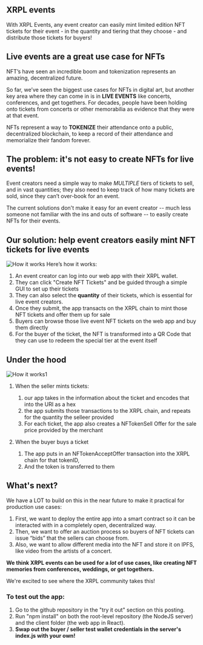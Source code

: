 ## XRPL events
With XRPL Events, any event creator can easily mint limited edition NFT tickets for their event - in the quantity and tiering that they choose - and distribute those tickets for buyers!

## Live events are a great use case for NFTs
NFT’s have seen an incredible boom and tokenization represents an amazing, decentralized future.

So far, we’ve seen the biggest use cases for NFTs in digital art, but another key area where they can come in is in **LIVE EVENTS** like concerts, conferences, and get togethers. For decades, people have been holding onto tickets from concerts or other memorabilia as evidence that they were at that event. 

NFTs represent a way to **TOKENIZE** their attendance onto a public, decentralized blockchain, to keep a record of their attendance and memorialize their fandom forever.

## The problem: it's not easy to create NFTs for live events!
Event creators need a simple way to make _MULTIPLE_ tiers of tickets to sell, and in vast quantities; they also need to keep track of how many tickets are sold, since they can’t over-book for an event.

The current solutions don't make it easy for an event creator -- much less someone not familiar with the ins and outs of software -- to easily create NFTs for their events.

## Our solution: help event creators easily mint NFT tickets for live events
![How it works](https://i.imgur.com/53BoOAO.png)
Here’s how it works:
1. An event creator can log into our web app with their XRPL wallet.
2. They can click "Create NFT Tickets" and be guided through a simple GUI to set up their tickets
3. They can also select the **quantity** of their tickets, which is essential for live event creators.
4. Once they submit, the app transacts on the XRPL chain to mint those NFT tickets and offer them up for sale
5. Buyers can browse those live event NFT tickets on the web app and buy them directly
6. For the buyer of the ticket, the NFT is transformed into a QR Code that they can use to redeem the special tier at the event itself


## Under the hood
![How it works1](https://i.imgur.com/monyTDo.png)
1. When the seller mints tickets:
    1. our app takes in the information about the ticket and encodes that into the URI as a hex
    2. the app submits those transactions to the XRPL chain, and repeats for the quantity the selleer provided
    3. For each ticket, the app also creates a NFTokenSell Offer for the sale price provided by the merchant

2. When the buyer buys a ticket
    1. The app puts in an NFTokenAcceptOffer transaction into the XRPL chain for that tokenID,
    2. And the token is transferred to them



## What's next?
We have a LOT to build on this in the near future to make it practical for production use cases:

1. First, we want to deploy the entire app into a smart contract so it can be interacted with in a completely open, decentralized way.
2. Then, we want to offer an auction process so buyers of NFT tickets can issue “bids” that the sellers can choose from.
3. Also, we want to allow different media into the NFT and store it on IPFS, like video from the artists of a concert.

**We think XRPL events can be used for a _lot_ of use cases, like creating NFT memories from conferences, weddings, or get togethers.**

We're excited to see where the XRPL community takes this!


### To test out the app:
1. Go to the github repository in the "try it out" section on this posting.
2. Run "npm install" on both the root-level repository (the NodeJS server) and the client folder (the web app in React).
3. **Swap out the buyer / seller test wallet credentials in the server's index.js with your own!**
